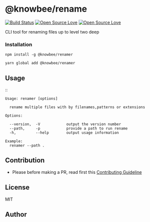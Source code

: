 # @knowbee/rename

[![Build Status](https://travis-ci.com/knowbee/rename.svg?token=yN9jXnk59suszMqNsJJb&branch=master)](https://travis-ci.com/knowbee/rename)
[![Open Source Love](https://badges.frapsoft.com/os/v1/open-source.svg?v=102)](https://github.com/ellerbrock/open-source-badge/)
[![Open Source Love](https://badges.frapsoft.com/os/mit/mit.svg?v=102)](https://github.com/ellerbrock/open-source-badge/)

CLI tool for renaming files up to level two deep

### Installation

```
npm install -g @knowbee/renamer
```

```
yarn global add @knowbee/renamer
```

## Usage

::

    Usage: renamer [options]

      rename multiple files with by filenames,patterns or extensions

    Options:

      --version,  -V            output the version number
      --path,     -p            provide a path to run rename
      -h,         --help        output usage information

    Example:
      renamer --path .

## Contribution

- Please before making a PR, read first this [Contributing Guideline](./CONTRIBUTING.md)

## License

MIT

## Author
